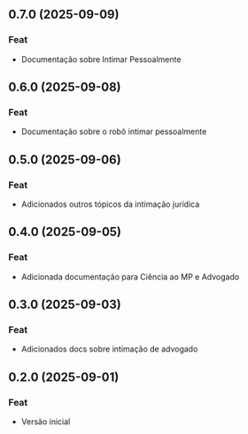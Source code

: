 ## 0.7.0 (2025-09-09)

### Feat

- Documentação sobre Intimar Pessoalmente

## 0.6.0 (2025-09-08)

### Feat

- Documentação sobre o robô intimar pessoalmente

## 0.5.0 (2025-09-06)

### Feat

- Adicionados outros tópicos da intimação jurídica

## 0.4.0 (2025-09-05)

### Feat

- Adicionada documentação para Ciência ao MP e Advogado

## 0.3.0 (2025-09-03)

### Feat

- Adicionados docs sobre intimação de advogado

## 0.2.0 (2025-09-01)

### Feat

- Versão inicial
